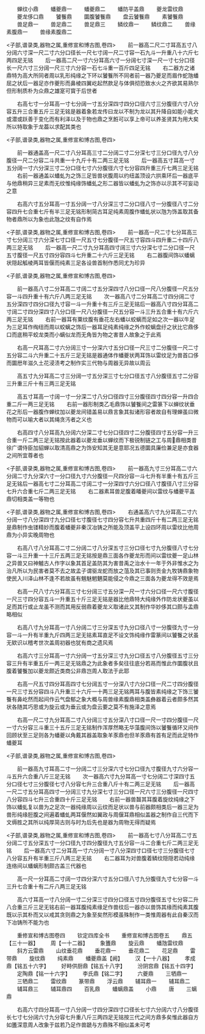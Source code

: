<!-- { "loadSidebar": true } -->
　　蝉纹小鼎
　　蟠夔鼎一
　　蟠夔鼎二
　　蟠防平盖鼎
　　夔龙雷纹鼎
　　夔龙侈口鼎
　　饕餮鼎
　　圜腹饕餮鼎
　　盘云饕餮鼎
　　素饕餮鼎
　　兽足鼎一
　　兽足鼎二
　　兽足鼎三
　　鳞纹鼎一
　　鳞纹鼎二
　　兽缘素腹鼎一
　　兽缘素腹鼎二

<子部,谱录类,器物之属,重修宣和博古图,卷四>
　　前一器高二尺二寸耳高五寸八分阔六寸深一尺二寸六分口径长一尺七寸阔一尺二寸容一石九斗一升重八十六斤七两四足无铭
　　后一器高二尺一寸六分耳高六寸一分阔七寸深一尺一寸七分口径长一尺六寸三分阔一尺三寸六分容一石七斗重一百斤四足无铭
　　右二器方之诸鼎特为高大所同者周以乳形纯缘之下环以饕餮所不同者前一器乃夔足而眉作蛇虺蟠屈之状后一器足亦作夔形而鼻棱四翼屹起然款足与体俱彻恐致水火之齐欲其易熟尔但形制质朴为众鼎之雄寔可寳于后世者

　　右高七寸一分耳高一寸七分阔一寸五分深四寸四分口径六寸三分腹径六寸八分容五升三合重五斤三足无铭是器着象若龙传曰龙以不制为龙以其升降自如能小能大或潜或跃善于变化而有利泽以及于物也鼎之烹餁可以享上帝可以养圣贤其为用大矣所以特取象于龙葢以求配其类也

<子部,谱录类,器物之属,重修宣和博古图,卷四>

　　前一器通盖高一尺二寸八分耳高三寸二分阔二寸二分深七寸三分口径九寸八分腹径一尺二分容二斗共重一十九斤十有二两三足无铭
　　后一器高五寸耳高一寸五分阔一寸六分深三寸二分口径七寸六分腹径六寸七分容四升重三斤七两三足无铭
　　右前一器通盖以蟠虬为之饰三足皆兽状腹周以约纽盖顶设六拱乘环后一器底平与他鼎稍异三足素而无纹惟纯缘饰蟠虬之形二器皆以蟠虬为之饰亦以示其不可妄动之意



　　右高六寸五分耳高一寸五分阔一寸八分深三寸二分口径八寸一分腹径八寸二分容四升七合重七斤有半三足无铭形制简古耳足纯素周腹作蟠虬状以虺为饰盖取其备物者鼎所以为象也此虺之纹有自作焉

<子部,谱录类,器物之属,重修宣和博古图,卷四>
　　前一器高一尺二寸七分耳高三寸七分阔三寸六分深七寸口径一尺五寸七分腹径一尺五寸容四斗四升重二十四斤八两三足无铭
　　后一器高一尺二寸九分耳高四寸阔三寸六分深七寸二分口径一尺五寸腹径一尺五寸四分容四斗七升重二十六斤三足无铭
　　右二器腹间饰以蟠螭状隠起觚棱两耳皆偃而纯素三足各设兽首制作悉同尤为珍异

<子部,谱录类,器物之属,重修宣和博古图,卷四>

　　前一器高八寸二分耳高二寸阔二寸五分深四寸八分口径一尺八分腹径一尺五分容一斗四升重十有六斤八两三足无铭
　　次一器高八寸二分耳高二寸四分阔二寸五分深四寸四分口径九寸容一斗一升重十有三斤三足无铭后一器高八寸四分耳高二寸阔二寸四分深四寸八分口径一尺八分腹径一尺五分容一斗三升五合重十有六斤六两三足无铭
　　右前一器耳有粟纹腹有垂花左右蟠以蛟螭而足如之次一器以牛足为三足耳作绹纽而周以蛟螭之饰后一器耳足纯素纯缘之外作蛟螭盘纡之状比它鼎侈口而底稍平蛟龙类而小螭似龙而无角皆为物之害昔人故象之于此焉

　　右高一尺耳高二寸六分阔三寸一分深六寸五分口径一尺三寸二分腹径一尺二寸五分容二斗六升重二十五斤三足无铭是器通体作蟠夔状两耳饰以雷纹足为兽首口侈而圜厯年滋久土花浸渍考之制作实三代物与周器无异故以周云

　　高五寸九分耳高二寸三分阔一寸五分深三寸七分口径五寸八分腹径五寸二分容三升重三斤十有三两三足无铭

　　高五寸耳高一寸阔一寸一分深二寸八分口径四寸三分腹径四寸四分容一升四合重二斤一两三足无铭
　　右前一器形制类乙毛鼎饰以饕餮间之雷篆下以蝉纹状垂花之形后一器腹作蝉纹加以夔龙间错盖易以鼎言象其拟诸形容者故自有理蝉虽曰微物而可以喻大者以其绳贪汚者之义也

　　右高四寸八分耳高九分阔六分深二寸七分口径四寸二分腹径四寸五分容一升三合重一斤二两三足无铭按此器着以夔龙垂以蝉纹而下极锐制链之工与周鼎相类昔徐广谓侍臣加貂蝉以取清高鼎之为饰安知其无是意耶况五德圜具廉俭兼足是亦食器之间所宜尊者也

<子部,谱录类,器物之属,重修宣和博古图,卷四>
　　前一器高九寸三分耳高二寸六分阔二寸九分深六寸一分口径九寸六分腹径一尺四分容一斗七升有半重十有五斤三足无铭后一器高七寸二分耳高二寸阔二寸一分深四寸六分口径八寸腹径八寸三分容七升六合重七斤二两三足无铭
　　右二器素耳兽足腹着皤夔间以雷纹与蟠夔平盖鼎切相类盖一等物也

<子部,谱录类,器物之属,重修宣和博古图,卷四>
　　右通盖高六寸九分耳高二寸六分阔一寸八分深四寸九分口径七寸腹径七寸四分容七升共重四斤十有二两三足无铭是鼎制作虫镂精妙而腹着蟠夔非秦汉冶铸之所能及顶盖平上设四环周以雷纹比他周鼎为小异实晚周物也

　　右高八寸八分耳高二寸二分阔二寸八分深五寸三分口径七寸九分腹径八寸七分容一斗三升重一十三斤五两三足无铭按是鼎三面各作夔龙形而间以雷纹夔一足山林之异兽又曰神魖古人作字以象其首足盖防其为害昔禹之治水十一年于外非惟水之为治凡所以为民害者莫不去之故孟子谓驱龙蛇而放之菹及其已事则贡金九牧铸鼎象物使民入川泽山林不逢不若故虽有魑魅魍魉莫能侵之今鼎之三面各为夔龙得不效是焉



　　右高一尺八寸六分耳高三寸七分阔三寸五分深一尺一寸六分口径一尺六寸腹径一尺三寸四分容五斗一升重五十斤三足无铭是器比他鼎特大纯缘外作防龙状夔虽以足而其行或止龙虽不测而其用反弱鼎着夔龙义取诸此又其制作华妙侈其口颇与孟鼎略相似

　　右高八寸九分耳高一寸八分阔二寸三分深五寸九分口径八寸一分腹径九寸一分容一斗一升有半重九斤四两三足无铭素耳直足不设文饰纯缘作雷篆间以饕餮之状虽无欵识以稽考世次盖周初器也犹有商之遗风焉

　　右高六寸三分耳高一寸六分阔一寸五分深三寸九分口径五寸八分腹径五寸三分容三升有半重五斤一两三足无铭鼎之为此象者多矣往往底分若鬲而惟此作圜腹状且腹着饕餮加以夔龙颇近类商公非鼎岂周人取法于此耶

　　右高一尺五寸四分耳高四寸七分阔五寸一分深八寸六分口径一尺二寸四分腹径一尺三寸五分容四斗八升重三十六斤一十两三足无铭两耳与腹皆素纯缘之下饰三饕餮有鼻屹然而起间作云气盘郁之象大概与周兽缘素腹鼎相类盖彝器着云者颇多然其状各随其巧思或为旋云或为垂云或为盘云要之莫不有施泽之意焉

　　右高一尺二寸九分耳高二寸八分阔三寸五分深八寸口径一尺一寸四分腹径一尺一寸六分容三斗重三十五斤三足无铭制作浑厚然略无华藻腹间饰以饕餮循环又间作回顾状至三足则各为蟠夔以角戴其器盖取象羊豕鼎也但羊豕鼎有首有足而此足特作蟠夔耳

<子部,谱录类,器物之属,重修宣和博古图,卷四>

　　前一器高九寸耳高二寸一分阔二寸三分深六寸七分口径九寸腹径九寸六分容一斗五升六合重八斤三足无铭
　　次一器高六寸九分耳高一寸七分阔二寸深四寸五分口径七寸三分腹径七寸八分容七升三合重八斤十有二两三足无铭
　　后一器高一尺二寸五分耳高四寸一分阔三寸九分深七寸三分口径一尺六寸三分腹径一尺四寸八分容四斗七升三合重四十斤三足无铭
　　右前一器兽齧其耳腹着旋纹纯缘之下饰以蟠虬复以兽为之足次一器纯缘周以云纹而足状以兽与前器颇相类后一器三足为兽形纯缘脰腹之间遍着蟠虬两耳偃然如翼政与周偃耳鼎相似盖器之制作自三代而下文缛胜之其所以纯厚简古则与时为后先也是器为周物无得而疑焉

<子部,谱录类,器物之属,重修宣和博古图,卷四>
　　前一器高七寸八分耳高二寸五分阔二寸五分深五寸一分口径九寸四分腹径九寸五分容一斗二合重七斤二两三足无铭
　　后一器高六寸二分耳高一寸六分阔一寸八分深四寸口径七寸三分腹径七寸八分容五升有半重三斤八两三足无铭
　　右二器耳为对兽腹着鳞纹隠隠若动纯缘连络间以蟠螭形制颇古盖三代器也

　　高一尺一分耳高二寸阔一寸四分深六寸五分口径八寸九分腹径九寸七分容一斗三升七合重十有二斤八两三足无铭

　　高六寸耳高一寸八分阔一寸二分深三寸四分口径五寸四分腹径五寸七分容二升八合重三斤三足无铭右前一器耳腹纯素缘足作兽纹后一器亦以兽饰其缘而纯素其腹既以示其朴而又以戒其贪则鼎之为象至矣然形模虽殊制作一类惟周器有此自秦汉而下冶铸所不能为也

　　重修宣和博古图卷四
　　钦定四库全书
　　重修宣和博古图卷五
　　鼎五【三十一器】
　　周【一十二器】
　　象簠鼎
　　旋云鼎
　　蟠虺雷纹鼎
　　斜方云雷鼎
　　山纹垂花鼎
　　垂花鼎一
　　垂花鼎二
　　花足鼎
　　雷带鼎
　　旋纹鼎
　　纯素鼎
　　蟠夔鼎盖【阙】
　　汉【一十八器】
　　孝成鼎【铭五十六字】
　　好畤供厨鼎【铭五十八字】
　　汾阴宫鼎【铭五十四字】
　　定陶鼎【铭一十六字】
　　李氏鼎【铭二字】
　　六夔鼎
　　三牺鼎一
　　三牺鼎二
　　雷纹鼎
　　篆带鼎
　　浮云鼎
　　辅耳鼎一
　　辅耳鼎二
　　辅耳鼎三
　　辅耳鼎四
　　百乳鼎
　　蟠螭鼎盖
　　小鼎
　　唐
　　三螭鼎

　　右高六寸四分耳高一寸八分阔一寸四分深四寸口径长七寸六分阔六寸八分腹径长七寸七分阔六寸九分容七升重八斤三两四足无铭按三代之间方鼎多矣惟此器自方如簠深意周人改象于兹若乃足作兽蹏与方鼎殊不相似盖未可考

